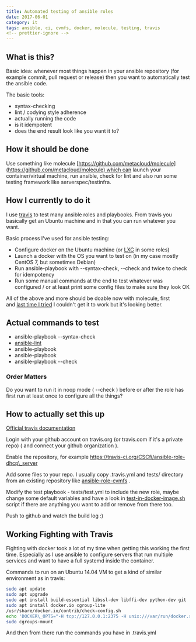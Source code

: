 ```yaml
---
title: Automated testing of ansible roles
date: 2017-06-01
category: it
tags: ansible, ci, cvmfs, docker, molecule, testing, travis
<!-- prettier-ignore -->
---
```


## What is this?

Basic idea: whenever most things happen in your ansible repository (for example commit, pull request or release) then you want to automatically test the ansible code.

The basic tools:

- syntax-checking
- lint / codying style adherence
- actually running the code
- is it idempotent
- does the end result look like you want it to?

## How it should be done

Use something like molecule [https://github.com/metacloud/molecule](https://github.com/metacloud/molecule) which can launch your container/virtual machine, run ansible, check for lint and also run some testing framework like serverspec/testinfra.

## How I currently to do it

I use [travis](https://travis-ci.org) to test many ansible roles and playbooks. From travis you basically get an Ubuntu machine and in that you can run whatever you want.

Basic process I've used for ansible testing:

- Configure docker on the Ubuntu machine (or [LXC](https://github.com/CSCfi/ansible-role-cuda/blob/master/.travis.yml) in some roles)
- Launch a docker with the OS you want to test on (in my case mostly CentOS 7, but sometimes Debian)
- Run ansible-playbook with --syntax-check, --check and twice to check for idempotency
- Run some manual commands at the end to test whatever was configured / or at least print some config files to make sure they look OK

All of the above and more should be doable now with molecule, first and [last time I tried](https://github.com/CSCfi/ansible-role-cvmfs/tree/molecule) I couldn't get it to work but it's looking better.

## Actual commands to test

- ansible-playbook --syntax-check
- [ansible-lint](https://github.com/willthames/ansible-lint)
- ansible-playbook
- ansible-playbook
- ansible-playbook --check

### Order Matters

Do you want to run it in noop mode ( --check ) before or after the role has first run at least once to configure all the things?

## How to actually set this up

[Official travis documentation](https://docs.travis-ci.com/)

Login with your github account on travis.org (or travis.com if it's a private repo) ( and connect your github organization ).

Enable the repository, for example <https://travis-ci.org/CSCfi/ansible-role-dhcp\_server>

Add some files to your repo. I usually copy .travis.yml and tests/ directory from an existing repository like [ansible-role-cvmfs](https://github.com/CSCfi/ansible-role-cvmfs) .

Modify the test playbook - tests/test.yml to include the new role, maybe change some default variables and have a look in [test-in-docker-image.sh](https://github.com/CSCfi/ansible-role-cvmfs/blob/molecule/tests/test-in-docker-image.sh) script if there are anything you want to add or remove from there too.

Push to github and watch the build log :)

## Working Fighting with Travis

Fighting with docker took a lot of my time when getting this working the first time. Especially as I use ansible to configure servers that run multiple services and want to have a full systemd inside the container.

Commands to run on an Ubuntu 14.04 VM to get a kind of similar environment as in travis:

```bash
sudo apt update
sudo apt upgrade
sudo apt install build-essential libssl-dev libffi-dev python-dev git
sudo apt install docker.io cgroup-lite
/usr/share/docker.io/contrib/check-config.sh 
echo 'DOCKER\_OPTS="-H tcp://127.0.0.1:2375 -H unix:///var/run/docker.sock -s devicemapper"' | sudo tee /etc/default/docker > /dev/null
sudo cgroups-mount
```

And then from there run the commands you have in .travis.yml
